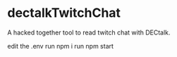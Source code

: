 # dectalkTwitchChat
A hacked together tool to read twitch chat with DECtalk.

edit the .env
run npm i
run npm start
